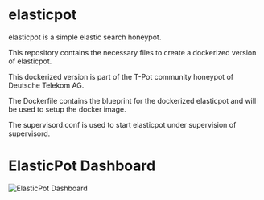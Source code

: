 # elasticpot

elasticpot is a simple elastic search honeypot.

This repository contains the necessary files to create a dockerized version of elasticpot.

This dockerized version is part of the T-Pot community honeypot of Deutsche Telekom AG.

The Dockerfile contains the blueprint for the dockerized elasticpot and will be used to setup the docker image.

The supervisord.conf is used to start elasticpot under supervision of supervisord.

# ElasticPot Dashboard

![ElasticPot Dashboard](https://raw.githubusercontent.com/dtag-dev-sec/elasticpot/master/doc/dashboard.png)
